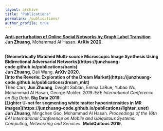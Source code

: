 ```yaml
---
layout: archive
title: "Publications"
permalink: /publications/
author_profile: true
---
```


<b>[Anti-perturbation of Online Social Networks by Graph Label Transition](https://junzhuang-code.github.io/publications/graphlt)</b> <br>
<b>Jun Zhuang</b>, Mohammad Al Hasan.
<b>ArXiv 2020</b>.

<br>
<b>[Geometrically Matched Multi-source Microscopic Image Synthesis Using Bidirectional Adversarial Networks](https://junzhuang-code.github.io/publications/banis)</b> <br>
<b>Jun Zhuang</b>, Dali Wang.
<b>ArXiv 2020</b>.

<br>
<b>[Into the Reverie: Exploration of the Dream Market](https://junzhuang-code.github.io/publications/dream_mkt)</b> <br> 
Theo Carr, <b>Jun Zhuang</b>, Dwight Sablan, Emma LaRue, Yubao Wu, Mohammad Al Hasan, George Mohler.
<i>2019 IEEE International Conference on Big Data</i>. <b>Big Data 2019</b>.

<br>
<b>[Lighter U-net for segmenting white matter hyperintensities in MR images](https://junzhuang-code.github.io/publications/lighter_unet)</b> <br> 
<b>Jun Zhuang</b>, Mingchen Gao, Mohammad Al Hasan.
<i>Proceedings of the 16th EAI International Conference on Mobile and Ubiquitous Systems: Computing, Networking and Services</i>. <b>MobiQuitous 2019</b>.
